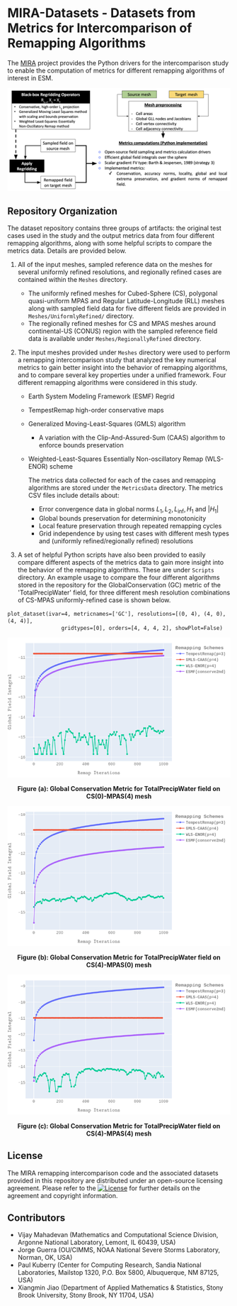 # MIRA-Datasets - Datasets from Metrics for Intercomparison of Remapping Algorithms

The [MIRA](https://github.com/CANGA/MIRA) project provides the Python drivers for the intercomparison study to enable the computation of metrics for different remapping algorithms of interest in ESM.

![Remapping Intercomparison Workflow](https://github.com/CANGA/MIRA/raw/master/figures/implementation-metrics-intercomparison.png)

## Repository Organization

The dataset repository contains three groups of artifacts: the original test cases used in the study and the output metrics data from four different remapping algorithms, along with some helpful scripts to compare the metrics data. Details are provided below.

1) All of the input meshes, sampled reference data on the meshes for several uniformly refined resolutions, and regionally refined cases are contained within the `Meshes` directory. 
    - The uniformly refined meshes for Cubed-Sphere (CS), polygonal quasi-uniform MPAS and Regular Latitude-Longitude (RLL) meshes along with sampled field data for five different fields are provided in `Meshes/UniformlyRefined/` directory.
    - The regionally refined meshes for CS and MPAS meshes around continental-US (CONUS) region with the sampled reference field data is available under `Meshes/RegionallyRefined` directory.

2) The input meshes provided under `Meshes` directory were used to perform a remapping intercomparison study that analyzed the key numerical metrics to gain better insight into the behavior of remapping algorithms, and to compare several key properties under a unified framework. Four different remapping algorithms were considered in this study.

   - Earth System Modeling Framework (ESMF) Regrid
   - TempestRemap high-order conservative maps
   - Generalized Moving-Least-Squares (GMLS) algorithm
     - A variation with the Clip-And-Assured-Sum (CAAS) algorithm to enforce bounds preservation
   - Weighted-Least-Squares Essentially Non-oscillatory Remap (WLS-ENOR) scheme

     The metrics data collected for each of the cases and remapping algorithms are stored under the `MetricsData` directory. The metrics CSV files include details about:
      - Error convergence data in global norms $L_1, L_2, L_{\inf}, H_1$ and $\left|H_1\right|$
      - Global bounds preservation for determining monotonicity
      - Local feature preservation through repeated remapping cycles
      - Grid independence by using test cases with different mesh types and (uniformly refined/regionally refined) resolutions

3) A set of helpful Python scripts have also been provided to easily compare different aspects of the metrics data to gain more insight into the behavior of the remapping algorithms. These are under `Scripts` directory. An example usage to compare the four different algorithms stored in the repository for the GlobalConservation (GC) metric of the 'TotalPrecipWater' field, for three different mesh resolution combinations of CS-MPAS uniformly-refined case is shown below.
```
plot_dataset(ivar=4, metricnames=['GC'], resolutions=[(0, 4), (4, 0), (4, 4)],
                 gridtypes=[0], orders=[4, 4, 4, 2], showPlot=False)
```

<div align="center">
    
![Global Conservation Metric for TotalPrecipWater field on CS(0)-MPAS(4) mesh](Scripts/images/GC_TotalPrecipWater_CS-MPAS_0-4.png)

**Figure (a): Global Conservation Metric for TotalPrecipWater field on CS(0)-MPAS(4) mesh**

![Global Conservation Metric for TotalPrecipWater field on CS(4)-MPAS(0) mesh](Scripts/images/GC_TotalPrecipWater_CS-MPAS_4-0.png)

**Figure (b): Global Conservation Metric for TotalPrecipWater field on CS(4)-MPAS(0) mesh**

![Global Conservation Metric for TotalPrecipWater field on CS(4)-MPAS(4) mesh](Scripts/images/GC_TotalPrecipWater_CS-MPAS_4-4.png)

**Figure (c): Global Conservation Metric for TotalPrecipWater field on CS(4)-MPAS(4) mesh**
    
</div>

## License

The MIRA remapping intercomparison code and the associated datasets provided in this repository are distributed under an open-source licensing agreement. Please refer to the [![License](https://img.shields.io/badge/License-Open--Source--ANL-blue.svg)](LICENSE) for further details on the agreement and copyright information.

## Contributors

- Vijay Mahadevan (Mathematics and Computational Science Division, Argonne National Laboratory, Lemont, IL 60439, USA)
- Jorge Guerra (OU/CIMMS, NOAA National Severe Storms Laboratory, Norman, OK, USA)
- Paul Kuberry (Center for Computing Research, Sandia National Laboratories, Mailstop 1320, P.O. Box 5800, Albuquerque, NM 87125, USA)
- Xiangmin Jiao (Department of Applied Mathematics \& Statistics, Stony Brook University, Stony Brook, NY 11704, USA)


